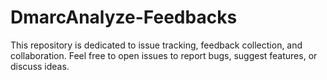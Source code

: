 # DmarcAnalyze-Feedbacks
This repository is dedicated to issue tracking, feedback collection, and collaboration. Feel free to open issues to report bugs, suggest features, or discuss ideas.
